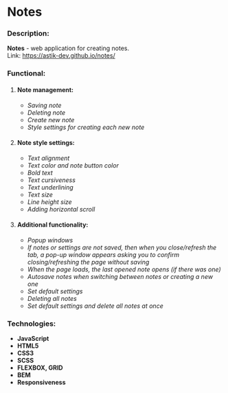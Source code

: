 # Notes
### **Description:**
**Notes** - web application for creating notes.  
Link: https://astik-dev.github.io/notes/
### **Functional:**
1. #### Note management:
    - *Saving note*
    - *Deleting note*
    - *Create new note*
    - *Style settings for creating each new note*
1. #### Note style settings:
    - *Text alignment*
    - *Text color and note button color*
    - *Bold text*
    - *Text cursiveness*
    - *Text underlining*
    - *Text size*
    - *Line height size*
    - *Adding horizontal scroll*
1. #### Additional functionality:
    - *Popup windows*
    - *If notes or settings are not saved, then when you close/refresh the tab, a pop-up window appears asking you to confirm closing/refreshing the page without saving*
    - *When the page loads, the last opened note opens (if there was one)*
    - *Autosave notes when switching between notes or creating a new one*
    - *Set default settings*
    - *Deleting all notes*
    - *Set default settings and delete all notes at once*
### **Technologies:**
+ **JavaScript**
+ **HTML5**
+ **CSS3**
+ **SCSS**
+ **FLEXBOX, GRID** 
+ **BEM**
+ **Responsiveness**